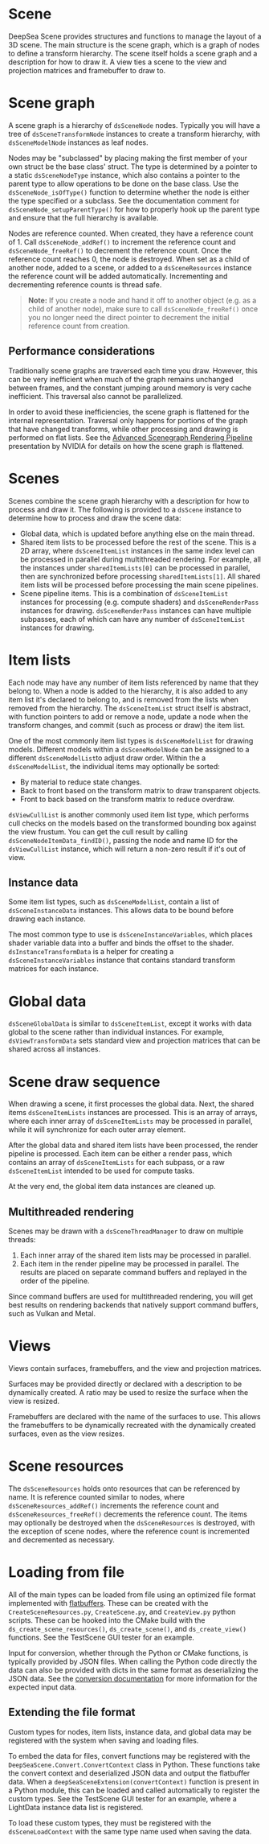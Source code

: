 # Scene

DeepSea Scene provides structures and functions to manage the layout of a 3D scene. The main structure is the scene graph, which is a graph of nodes to define a transform hierarchy. The scene itself holds a scene graph and a description for how to draw it. A view ties a scene to the view and projection matrices and framebuffer to draw to.

# Scene graph

A scene graph is a hierarchy of `dsSceneNode` nodes. Typically you will have a tree of `dsSceneTransformNode` instances to create a transform hierarchy, with `dsSceneModelNode` instances as leaf nodes.

Nodes may be "subclassed" by placing making the first member of your own struct be the base class' struct. The type is determined by a pointer to a static `dsSceneNodeType` instance, which also contains a pointer to the parent type to allow operations to be done on the base class. Use the `dsSceneNode_isOfType()` function to determine whether the node is either the type specified or a subclass. See the documentation comment for `dsSceneNode_setupParentType()` for how to properly hook up the parent type and ensure that the full hierarchy is available.

Nodes are reference counted. When created, they have a reference count of 1. Call `dsSceneNode_addRef()` to increment the reference count and `dsSceneNode_freeRef()` to decrement the reference count. Once the reference count reaches 0, the node is destroyed. When set as a child of another node, added to a scene, or added to a `dsSceneResources` instance the reference count will be added automatically. Incrementing and decrementing reference counts is thread safe.

> **Note:** If you create a node and hand it off to another object (e.g. as a child of another node), make sure to call `dsSceneNode_freeRef()` once you no longer need the direct pointer to decrement the initial reference count from creation.

## Performance considerations

Traditionally scene graphs are traversed each time you draw. However, this can be very inefficient when much of the graph remains unchanged between frames, and the constant jumping around memory is very cache inefficient. This traversal also cannot be parallelized.

In order to avoid these inefficiencies, the scene graph is flattened for the internal representation. Traversal only happens for portions of the graph that have changed transforms, while other processing and drawing is performed on flat lists. See the [Advanced Scenegraph Rendering Pipeline](http://on-demand.gputechconf.com/gtc/2013/presentations/S3032-Advanced-Scenegraph-Rendering-Pipeline.pdf) presentation by NVIDIA for details on how the scene graph is flattened.

# Scenes

Scenes combine the scene graph hierarchy with a description for how to process and draw it. The following is provided to a `dsScene` instance to determine how to process and draw the scene data:

* Global data, which is updated before anything else on the main thread.
* Shared item lists to be processed before the rest of the scene. This is a 2D array, where `dsSceneItemList` instances in the same index level can be processed in parallel during multithreaded rendering. For example, all the instances under `sharedItemLists[0]` can be processed in parallel, then are synchronized before processing `sharedItemLists[1]`. All shared item lists will be processed before processing the main scene pipelines.
* Scene pipeline items. This is a combination of `dsSceneItemList` instances for processing (e.g. compute shaders) and `dsSceneRenderPass` instances for drawing. `dsSceneRenderPass` instances can have multiple subpasses, each of which can have any number of `dsSceneItemList` instances for drawing.

# Item lists

Each node may have any number of item lists referenced by name that they belong to. When a node is added to the hierarchy, it is also added to any item list it's declared to belong to, and is removed from the lists when removed from the hierarchy. The `dsSceneItemList` struct itself is abstract, with function pointers to add or remove a node, update a node when the transform changes, and commit (such as process or draw) the item list.

One of the most commonly item list types is `dsSceneModelList` for drawing models. Different models within a `dsSceneModelNode` can be assigned to a different `dsSceneModelList`to adjust draw order. Within the a `dsSceneModelList`, the individual items may optionally be sorted:

* By material to reduce state changes.
* Back to front based on the transform matrix to draw transparent objects.
* Front to back based on the transform matrix to reduce overdraw.

`dsViewCullList` is another commonly used item list type, which performs cull checks on the models based on the transformed bounding box against the view frustum. You can get the cull result by calling `dsSceneNodeItemData_findID()`, passing the node and name ID for the `dsViewCullList` instance, which will return a non-zero result if it's out of view.

## Instance data

Some item list types, such as `dsSceneModelList`, contain a list of `dsSceneInstanceData` instances. This allows data to be bound before drawing each instance.

The most common type to use is `dsSceneInstanceVariables`, which places shader variable data into a buffer and binds the offset to the shader. `dsInstanceTransformData` is a helper for creating a `dsSceneInstanceVariables` instance that contains standard transform matrices for each instance.

# Global data

`dsSceneGlobalData` is similar to `dsSceneItemList`, except it works with data global to the scene rather than individual instances. For example, `dsViewTransformData` sets standard view and projection matrices that can be shared across all instances.

# Scene draw sequence

When drawing a scene, it first processes the global data. Next, the shared items `dsSceneItemLists` instances are processed. This is an array of arrays, where each inner array of `dsSceneItemLists` may be processed in parallel, while it will synchronize for each outer array element.

After the global data and shared item lists have been processed, the render pipeline is processed. Each item can be either a render pass, which contains an array of `dsSceneItemLists` for each subpass, or a raw `dsSceneItemList` intended to be used for compute tasks.

At the very end, the global item data instances are cleaned up.

## Multithreaded rendering

Scenes may be drawn with a `dsSceneThreadManager` to draw on multiple threads:

1. Each inner array of the shared item lists may be processed in parallel.
2. Each item in the render pipeline may be processed in parallel. The results are placed on separate command buffers and replayed in the order of the pipeline.

Since command buffers are used for multithreaded rendering, you will get best results on rendering backends that natively support command buffers, such as Vulkan and Metal.

# Views

Views contain surfaces, framebuffers, and the view and projection matrices.

Surfaces may be provided directly or declared with a description to be dynamically created. A ratio may be used to resize the surface when the view is resized.

Framebuffers are declared with the name of the surfaces to use. This allows the framebuffers to be dynamically recreated with the dynamically created surfaces, even as the view resizes.

# Scene resources

The `dsSceneResources` holds onto resources that can be referenced by name. It is reference counted similar to nodes, where `dsSceneResources_addRef()` increments the reference count and `dsSceneResources_freeRef()` decrements the reference count. The items may optionally be destroyed when the `dsSceneResources` is destroyed, with the exception of scene nodes, where the reference count is incremented and decremented as necessary.

# Loading from file

All of the main types can be loaded from file using an optimized file format implemented with [flatbuffers](https://google.github.io/flatbuffers/). These can be created with the `CreateSceneResources.py`, `CreateScene.py`, and `CreateView.py` python scripts. These can be hooked into the CMake build with the `ds_create_scene_resources()`, `ds_create_scene()`, and `ds_create_view()` functions. See the TestScene GUI tester for an example.

Input for conversion, whether through the Python or CMake functions, is typically provided by JSON files. When calling the Python code directly the data can also be provided with dicts in the same format as deserializing the JSON data. See the [conversion documentation](README-conversion.md) for more information for the expected input data.

## Extending the file format

Custom types for nodes, item lists, instance data, and global data may be registered with the system when saving and loading files.

To embed the data for files, convert functions may be registered with the `DeepSeaScene.Convert.ConvertContext` class in Python. These functions take the convert context and deserialized JSON data and output the flatbuffer data. When a `deepSeaSceneExtension(convertContext)` function is present in a Python module, this can be loaded and called automatically to register the custom types. See the TestScene GUI tester for an example, where a LightData instance data list is registered.

To load these custom types, they must be registered with the `dsSceneLoadContext` with the same type name used when saving the data.
